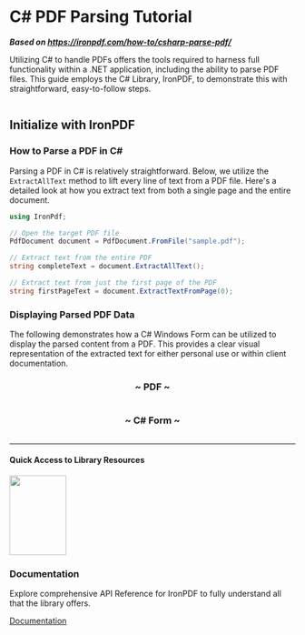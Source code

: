 # C# PDF Parsing Tutorial

***Based on <https://ironpdf.com/how-to/csharp-parse-pdf/>***


Utilizing C# to handle PDFs offers the tools required to harness full functionality within a .NET application, including the ability to parse PDF files. This guide employs the C# Library, IronPDF, to demonstrate this with straightforward, easy-to-follow steps.

<div style="display: flex; align-items: center; justify-content: center;">
	<div class="center-image-wrapper" style="max-width: 100px; margin-right: 20px;">
		<img src="https://ironpdf.com/img/faq/csharp-parse-pdf/csharp-parse-pdf1.png" alt="" class="img-responsive add-shadow">
	</div>
	<div class="center-image-wrapper" style="max-width: 165px">
		<img src="https://ironpdf.com/img/faq/csharp-parse-pdf/csharp-parse-pdf2.png" alt="" class="img-responsive add-shadow">
	</div>
	<div class="center-image-wrapper" style="max-width: 100px; margin-left: 30px;">
		<img src="https://ironpdf.com/img/faq/csharp-parse-pdf/csharp-parse-pdf3.png" alt="" class="img-responsive add-shadow">
	</div>
</div>

## Initialize with IronPDF

### How to Parse a PDF in C#

Parsing a PDF in C# is relatively straightforward. Below, we utilize the `ExtractAllText` method to lift every line of text from a PDF file. Here's a detailed look at how you extract text from both a single page and the entire document.

```cs
using IronPdf;

// Open the target PDF file
PdfDocument document = PdfDocument.FromFile("sample.pdf");

// Extract text from the entire PDF
string completeText = document.ExtractAllText();

// Extract text from just the first page of the PDF
string firstPageText = document.ExtractTextFromPage(0);
```

### Displaying Parsed PDF Data

The following demonstrates how a C# Windows Form can be utilized to display the parsed content from a PDF. This provides a clear visual representation of the extracted text for either personal use or within client documentation.

<div class="row">
	<div class="col-md-6">
		<center>
			<h3>~ PDF ~</h3>
			<div class="center-image-wrapper">
				<a rel="nofollow" href="https://ironpdf.com/img/faq/csharp-parse-pdf/csharp-parse-pdf4.png" target="_blank">
					<img src="https://ironpdf.com/img/faq/csharp-parse-pdf/csharp-parse-pdf4.png" alt="" class="img-responsive add-shadow">
				</a>
			</div>
		</center>
	</div>
	<div class="col-md-6">
		<center>
			<h3>~ C# Form ~</h3>
			<div class="center-image-wrapper">
				<a rel="nofollow" href="https://ironpdf.com/img/faq/csharp-parse-pdf/csharp-parse-pdf5.png" target="_blank">
					<img src="https://ironpdf.com/img/faq/csharp-parse-pdf/csharp-parse-pdf5.png" alt="" class="img-responsive add-shadow">
				</a>
			</div>
		</center>
	</div>
</div>

<hr class="separator">
<h4>Quick Access to Library Resources</h4>

<div class="tutorial-section">
  <div class="row">
    <div class="col-sm-4">
      <div class="tutorial-image">
        <img style="max-width: 110px; width: 100px; height: 140px;" alt="" class="img-responsive add-shadow" src="https://ironpdf.com/img/svgs/documentation.svg" width="100" height="140">
      </div>
    </div>
    <div class="col-sm-8">
      <h3>Documentation</h3>
      <p>Explore comprehensive API Reference for IronPDF to fully understand all that the library offers.</p>
      <a class="doc-link" href="https://ironpdf.com/object-reference/api/IronPdf.html" target="_blank"> Documentation <i class="fa fa-chevron-right"></i></a>
      </div>
  </div>
</div>